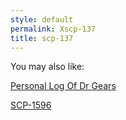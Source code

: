 ```yaml
---
style: default
permalink: Xscp-137
title: scp-137
---
```

You may also like:

[Personal Log Of Dr Gears](http://scp-wiki.net/personal-log-of-dr-gears)

[SCP-1596](http://scp-wiki.net/scp-1596)

